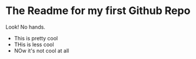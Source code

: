 # The Readme for my first Github Repo

Look! No hands. 

- This is pretty cool
- THis is less cool
- NOw it's not cool at all
